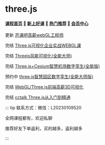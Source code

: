 # three.js

#### [**课程首页**](../index.md) 💖 [**新上好课**](./xshk.md) 💖 [**热门推荐**](./rmtj.md) 💖 [**会员中心**](./vip.md)

更新 [开课吧高薪webGL工程师](https://www.kaikeba.com/course/vip/255)

完结 [Three.js可视化企业实战WEBGL课](https://study.163.com/course/introduction.htm?courseId=1212491801#/courseDetail?tab=15)

完结 [Threejs风能可视化(全能大师)](https://www.cctalk.com/m/group/90244646)

完结 [Three.js+Cesium智慧机场数字孪生(全能版)](https://www.cctalk.com/m/group/90399402)

预约中 [three.js智慧园区数字孪生(全能大师版)](https://www.cctalk.com/m/group/90382786)

完结 [WebGL/Three.js前端高薪3D可视化](https://study.163.com/course/introduction.htm?courseId=1212760820)

完结 [cctalk Three.js从入门到精通](https://www.cctalk.com/m/group/90399566)



::: tip
联系方式：微信：L20230109520

全网课程都有，欢迎私聊

推荐好友下单返利，买的越多，返利越多

:::
